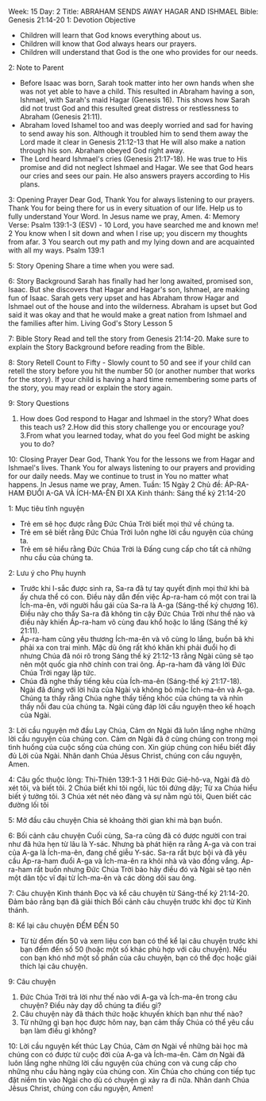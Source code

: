 Week: 15
Day: 2
Title: ABRAHAM SENDS AWAY HAGAR AND ISHMAEL
Bible: Genesis 21:14-20
1: Devotion Objective
- Children will learn that God knows everything about us.
- Children will know that God always hears our prayers.
- Children will understand that God is the one who provides for our needs.

2: Note to Parent
- Before Isaac was born, Sarah took matter into her own hands when she was not yet able to have a child. This resulted in Abraham having a son, Ishmael, with Sarah's maid Hagar (Genesis 16). This shows how Sarah did not trust God and this resulted great distress or restlessness to Abraham (Genesis 21:11).
- Abraham loved Ishamel too and was deeply worried and sad for having to send away his son. Although it troubled him to send them away the Lord made it clear in Genesis 21:12-13 that He will also make a nation through his son. Abraham obeyed God right away.
- The Lord heard Ishmael's cries (Genesis 21:17-18). He was true to His promise and did not neglect Ishmael and Hagar. We see that God hears our cries and sees our pain. He also answers prayers according to His plans.

3: Opening Prayer
 Dear God, Thank You for always listening to our prayers. Thank You for being there for us in every situation of our life. Help us to fully understand Your Word. In Jesus name we pray, Amen.
4: Memory Verse:
Psalm 139:1-3 (ESV) - 10 Lord, you have searched me and known me! 2 You know when I sit down and when I rise up; you discern my thoughts from afar. 3 You search out my path and my lying down and are acquainted with all my ways. Psalm 139:1

5: Story Opening
Share a time when you were sad.

6: Story Background
Sarah has finally had her long awaited, promised son, Isaac. But she discovers that Hagar and Hagar's son, Ishmael, are making fun of Isaac. Sarah gets very upset and has Abraham throw Hagar and Ishmael out of the house and into the wilderness. Abraham is upset but God said it was okay and that he would make a great nation from Ishmael and the families after him. Living God's Story Lesson 5

7: Bible Story
Read and tell the story from Genesis 21:14-20. Make sure to explain the Story Background before reading from the Bible.

8: Story Retell
 Count to Fifty - Slowly count to 50 and see if your child can retell the story before you hit the number 50 (or another number that works for the story). If your child is having a hard time remembering some parts of the story, you may read or explain the story again.

9: Story Questions
1. How does God respond to Hagar and Ishmael in the story? What does this teach us?
2.How did this story challenge you or encourage you?
3.From what you learned today, what do you feel God might be asking you to do?

10: Closing Prayer
Dear God, Thank You for the lessons we from Hagar and Ishmael's lives. Thank You for always listening to our prayers and providing for our daily needs. May we continue to trust in You no matter what happens. In Jesus name we pray, Amen.
Tuần: 15
Ngày 2
Chủ đề: ÁP-RA-HAM ĐUỔI A-GA VÀ ÍCH-MA-ÊN ĐI XA
Kinh thánh: Sáng thế ký 21:14-20

1: Mục tiêu tĩnh nguyện
- Trẻ em sẽ học được rằng Đức Chúa Trời biết mọi thứ về chúng ta.
- Trẻ em sẽ biết rằng Đức Chúa Trời luôn nghe lời cầu nguyện của chúng ta.
- Trẻ em sẽ hiểu rằng Đức Chúa Trời là Đấng cung cấp cho tất cả những nhu cầu của chúng ta.

2: Lưu ý cho Phụ huynh
- Trước khi I-sắc được sinh ra, Sa-ra đã tự tay quyết định mọi thứ khi bà ấy chưa thể có con. Điều này dẫn đến việc Áp-ra-ham có một con trai là Ích-ma-ên, với người hầu gái của Sa-ra là A-ga (Sáng-thế ký  chương 16). Điều này cho thấy Sa-ra đã không tin cậy Đức Chúa Trời như thế nào và điều này khiến Áp-ra-ham vô cùng đau khổ hoặc lo lắng (Sáng thế ký 21:11).
- Áp-ra-ham cũng yêu thương Ích-ma-ên và vô cùng lo lắng, buồn bã khi phải xa con trai mình. Mặc dù ông rất khó khăn khi phải đuổi họ đi nhưng Chúa đã nói rõ trong Sáng thế ký 21:12-13 rằng Ngài cũng sẽ tạo nên một quốc gia nhờ chính con trai ông. Áp-ra-ham đã vâng lời Đức Chúa Trời ngay lập tức.
- Chúa đã nghe thấy tiếng kêu của Ích-ma-ên (Sáng-thế ký 21:17-18). Ngài đã đúng với lời hứa của Ngài và không bỏ mặc Ích-ma-ên và A-ga. Chúng ta thấy rằng Chúa nghe thấy tiếng khóc của chúng ta và nhìn thấy nỗi đau của chúng ta. Ngài cũng đáp lời cầu nguyện theo kế hoạch của Ngài.

3: Lời cầu nguyện mở đầu
 Lạy Chúa, Cảm ơn Ngài đã luôn lắng nghe những lời cầu nguyện của chúng con. Cảm ơn Ngài đã ở cùng chúng con trong mọi tình huống của cuộc sống của chúng con. Xin giúp chúng con hiểu biết đầy đủ Lời của Ngài. Nhân danh Chúa Jêsus Christ, chúng con cầu nguyện, Amen.

4: Câu gốc thuộc lòng:
Thi-Thiên 139:1-3
1 Hỡi Đức Giê-hô-va, Ngài đã dò xét tôi, và biết tôi. 2 Chúa biết khi tôi ngồi, lúc tôi đứng dậy; Từ xa Chúa hiểu biết ý tưởng tôi. 3 Chúa xét nét nẻo đàng và sự nằm ngủ tôi, Quen biết các đường lối tôi

5: Mở đầu câu chuyện
Chia sẻ khoảng thời gian khi mà bạn buồn.

6: Bối cảnh câu chuyện
Cuối cùng, Sa-ra cũng đã có được người con trai như đã hứa hẹn từ lâu là Y-sác. Nhưng bà phát hiện ra rằng A-ga và con trai của A-ga là Ích-ma-ên, đang chế giễu Y-sác. Sa-ra rất bực bội và đã yêu cầu Áp-ra-ham đuổi A-ga và Ích-ma-ên ra khỏi nhà và vào đồng vắng. Áp-ra-ham rất buồn nhưng Đức Chúa Trời bảo hãy điều đó và Ngài sẽ tạo nên một dân tộc vĩ đại từ Ích-ma-ên và các dòng dõi sau ông.

7: Câu chuyện Kinh thánh
Đọc và kể câu chuyện từ Sáng-thế ký 21:14-20. Đảm bảo rằng bạn đã giải thích Bối cảnh câu chuyện trước khi đọc từ Kinh thánh.

8: Kể lại câu chuyện
ĐẾM ĐẾN 50
- Từ từ đếm đến 50 và xem liệu con bạn có thể kể lại câu chuyện trước khi bạn đếm đến số 50 (hoặc một số khác phù hợp với câu chuyện). Nếu con bạn khó nhớ một số phần của câu chuyện, bạn có thể đọc hoặc giải thích lại câu chuyện.

9: Câu chuyện
1. Đức Chúa Trời trả lời như thế nào với A-ga và Ích-ma-ên trong câu chuyện? Điều này dạy dỗ chúng ta điều gì?
2. Câu chuyện này đã thách thức hoặc khuyến khích bạn như thế nào?
3. Từ những gì bạn học được hôm nay, bạn cảm thấy Chúa có thể yêu cầu bạn làm điều gì không?

10: Lời cầu nguyện kết thúc
Lạy Chúa, Cảm ơn Ngài về những bài học mà chúng con có được từ cuộc đời của A-ga và Ích-ma-ên. Cảm ơn Ngài đã luôn lắng nghe những lời cầu nguyện của chúng con và cung cấp cho những nhu cầu hàng ngày của chúng con. Xin Chúa cho chúng con tiếp tục đặt niềm tin vào Ngài cho dù có chuyện gì xảy ra đi nữa. Nhân danh Chúa Jêsus Christ, chúng con cầu nguyện, Amen!

